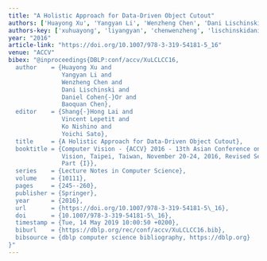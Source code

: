 ```yaml
---
title: "A Holistic Approach for Data-Driven Object Cutout"
authors: ['Huayong Xu', 'Yangyan Li', 'Wenzheng Chen', 'Dani Lischinski', 'Daniel Cohen-Or', 'Baoquan Chen']
authors-key: ['xuhuayong', 'liyangyan', 'chenwenzheng', 'lischinskidani', 'cohenordaniel', 'chenbaoquan']
year: "2016"
article-link: "https://doi.org/10.1007/978-3-319-54181-5_16"
venue: "ACCV"
bibex: "@inproceedings{DBLP:conf/accv/XuLCLCC16,
  author    = {Huayong Xu and
               Yangyan Li and
               Wenzheng Chen and
               Dani Lischinski and
               Daniel Cohen{-}Or and
               Baoquan Chen},
  editor    = {Shang{-}Hong Lai and
               Vincent Lepetit and
               Ko Nishino and
               Yoichi Sato},
  title     = {A Holistic Approach for Data-Driven Object Cutout},
  booktitle = {Computer Vision - {ACCV} 2016 - 13th Asian Conference on Computer
               Vision, Taipei, Taiwan, November 20-24, 2016, Revised Selected Papers,
               Part {I}},
  series    = {Lecture Notes in Computer Science},
  volume    = {10111},
  pages     = {245--260},
  publisher = {Springer},
  year      = {2016},
  url       = {https://doi.org/10.1007/978-3-319-54181-5\_16},
  doi       = {10.1007/978-3-319-54181-5\_16},
  timestamp = {Tue, 14 May 2019 10:00:50 +0200},
  biburl    = {https://dblp.org/rec/conf/accv/XuLCLCC16.bib},
  bibsource = {dblp computer science bibliography, https://dblp.org}
}"
---
```

